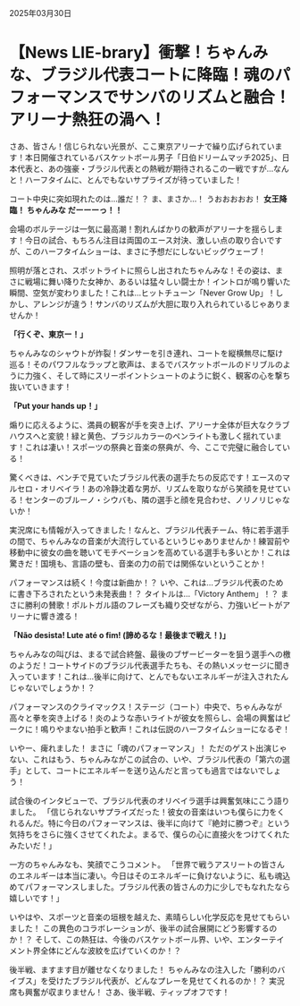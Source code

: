 2025年03月30日

# 【News LIE-brary】衝撃！ちゃんみな、ブラジル代表コートに降臨！魂のパフォーマンスでサンバのリズムと融合！アリーナ熱狂の渦へ！

さあ、皆さん！信じられない光景が、ここ東京アリーナで繰り広げられています！本日開催されているバスケットボール男子「日伯ドリームマッチ2025」、日本代表と、あの強豪・ブラジル代表との熱戦が期待されるこの一戦ですが…なんと！ハーフタイムに、とんでもないサプライズが待っていました！

コート中央に突如現れたのは…誰だ！？ ま、まさか…！ うおおおおお！ **女王降臨！ ちゃんみな だーーーっ！！**

会場のボルテージは一気に最高潮！割れんばかりの歓声がアリーナを揺らします！今日の試合、もちろん注目は両国のエース対決、激しい点の取り合いですが、このハーフタイムショーは、まさに予想だにしないビッグウェーブ！

照明が落とされ、スポットライトに照らし出されたちゃんみな！その姿は、まさに戦場に舞い降りた女神か、あるいは猛々しい闘士か！イントロが鳴り響いた瞬間、空気が変わりました！これは…ヒットチューン「Never Grow Up」！しかし、アレンジが違う！サンバのリズムが大胆に取り入れられているじゃありませんか！

**「行くぞ、東京ー！」**

ちゃんみなのシャウトが炸裂！ダンサーを引き連れ、コートを縦横無尽に駆け巡る！そのパワフルなラップと歌声は、まるでバスケットボールのドリブルのように力強く、そして時にスリーポイントシュートのように鋭く、観客の心を撃ち抜いていきます！

**「Put your hands up！」**

煽りに応えるように、満員の観客が手を突き上げ、アリーナ全体が巨大なクラブハウスへと変貌！緑と黄色、ブラジルカラーのペンライトも激しく揺れています！これは凄い！スポーツの祭典と音楽の祭典が、今、ここで完璧に融合している！

驚くべきは、ベンチで見ていたブラジル代表の選手たちの反応です！エースのマルセロ・オリベイラ！あの冷静沈着な男が、リズムを取りながら笑顔を見せている！センターのブルーノ・シウバも、隣の選手と顔を見合わせ、ノリノリじゃないか！

実況席にも情報が入ってきました！なんと、ブラジル代表チーム、特に若手選手の間で、ちゃんみなの音楽が大流行しているというじゃありませんか！練習前や移動中に彼女の曲を聴いてモチベーションを高めている選手も多いとか！これは驚きだ！国境も、言語の壁も、音楽の力の前では関係ないということか！

パフォーマンスは続く！今度は新曲か！？ いや、これは…ブラジル代表のために書き下ろされたという未発表曲！？ タイトルは…「Victory Anthem」！？ まさに勝利の賛歌！ポルトガル語のフレーズも織り交ぜながら、力強いビートがアリーナに響き渡る！

**「Não desista! Lute até o fim! (諦めるな！最後まで戦え！)」**

ちゃんみなの叫びは、まるで試合終盤、最後のブザービーターを狙う選手への檄のようだ！コートサイドのブラジル代表選手たちも、その熱いメッセージに聞き入っています！これは…後半に向けて、とんでもないエネルギーが注入されたんじゃないでしょうか！？

パフォーマンスのクライマックス！ステージ（コート）中央で、ちゃんみなが高々と拳を突き上げる！炎のような赤いライトが彼女を照らし、会場の興奮はピークに！鳴りやまない拍手と歓声！これは伝説のハーフタイムショーになるぞ！

いやー、痺れました！ まさに「魂のパフォーマンス」！ ただのゲスト出演じゃない、これはもう、ちゃんみながこの試合の、いや、ブラジル代表の「第六の選手」として、コートにエネルギーを送り込んだと言っても過言ではないでしょう！

試合後のインタビューで、ブラジル代表のオリベイラ選手は興奮気味にこう語りました。
「信じられないサプライズだった！彼女の音楽はいつも僕らに力をくれるんだ。特に今日のパフォーマンスは、後半に向けて『絶対に勝つぞ』という気持ちをさらに強くさせてくれたよ。まるで、僕らの心に直接火をつけてくれたみたいだ！」

一方のちゃんみなも、笑顔でこうコメント。
「世界で戦うアスリートの皆さんのエネルギーは本当に凄い。今日はそのエネルギーに負けないように、私も魂込めてパフォーマンスしました。ブラジル代表の皆さんの力に少しでもなれたなら嬉しいです！」

いやはや、スポーツと音楽の垣根を越えた、素晴らしい化学反応を見せてもらいました！ この異色のコラボレーションが、後半の試合展開にどう影響するのか！？ そして、この熱狂は、今後のバスケットボール界、いや、エンターテイメント界全体にどんな波紋を広げていくのか！？

後半戦、ますます目が離せなくなりました！ ちゃんみなの注入した「勝利のバイブス」を受けたブラジル代表が、どんなプレーを見せてくれるのか！？ 実況席も興奮が収まりません！ さあ、後半戦、ティップオフです！